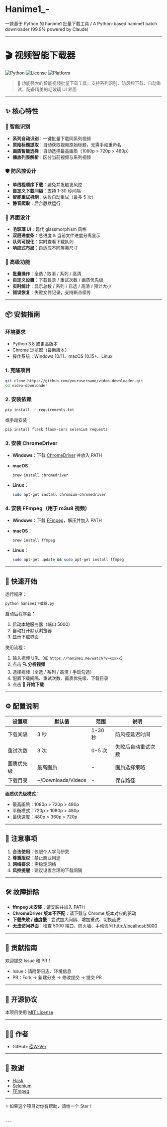 

# Hanime1_-  
一款基于 Python 的 hanime1 批量下载工具 / A Python-based hanime1 batch downloader (99.9% powered by Claude)

---

# 🎬 视频智能下载器

[![Python](https://img.shields.io/badge/Python-3.8%2B-blue)](https://www.python.org/)
[![License](https://img.shields.io/badge/License-MIT-green)](LICENSE)
[![Platform](https://img.shields.io/badge/Platform-Windows%20%7C%20macOS%20%7C%20Linux-lightgrey)](https://github.com)

> 🚀 功能强大的智能视频批量下载工具，支持系列识别、防风控下载、自动重试，配备精美的毛玻璃 UI 界面

---

## ✨ 核心特性

### 🎯 智能识别
- **系列自动识别**：一键批量下载同系列视频  
- **原始标题提取**：自动获取视频原始标题，无需手动重命名  
- **画质智能选择**：自动选择最高画质（1080p > 720p > 480p）  
- **播放列表解析**：区分当前视频与系列视频  

### 🛡️ 防风控设计
- **单线程顺序下载**：避免并发触发风控  
- **自定义下载间隔**：支持 1-30 秒间隔  
- **智能重试机制**：失败自动重试（最多 5 次）  
- **静音爬取**：后台静默运行  

### 💎 界面设计
- **毛玻璃 UI**：现代 glassmorphism 风格  
- **双层进度条**：总进度 & 当前文件进度分离显示  
- **队列可视化**：实时查看下载队列  
- **响应式布局**：自适应不同屏幕尺寸  

### 🔧 高级功能
- **批量操作**：全选 / 取消 / 系列 / 高清  
- **自定义设置**：下载目录 / 重试次数 / 画质优先级  
- **实时统计**：显示总数 / 系列 / 已选 / 高清 / 预计大小  
- **错误恢复**：失败文件记录，支持断点续传  

---

## 📦 安装指南

### 环境要求
- Python 3.8 或更高版本  
- Chrome 浏览器（最新版本）  
- 操作系统：Windows 10/11、macOS 10.15+、Linux  


### 1. 克隆项目
```bash
git clone https://github.com/yourusername/video-downloader.git
cd video-downloader
````

### 2. 安装依赖

```bash
pip install -r requirements.txt
```

或手动安装：

```bash
pip install flask flask-cors selenium requests
```

### 3. 安装 ChromeDriver

* **Windows**：下载 [ChromeDriver](https://chromedriver.chromium.org/) 并放入 PATH
* **macOS**：

  ```bash
  brew install chromedriver
  ```
* **Linux**：

  ```bash
  sudo apt-get install chromium-chromedriver
  ```

### 4. 安装 FFmpeg（用于 m3u8 视频）

* **Windows**：下载 [FFmpeg](https://ffmpeg.org/download.html)，解压并加入 PATH
* **macOS**：

  ```bash
  brew install ffmpeg
  ```
* **Linux**：

  ```bash
  sudo apt-get update && sudo apt-get install ffmpeg
  ```

---

## 🚀 快速开始

运行程序：

```bash
python hanime1下载器.py
```

启动后程序会：

1. 启动本地服务器（端口 5000）
2. 自动打开默认浏览器
3. 显示下载界面

使用流程：

1. 输入视频 URL（如 `https://hanime1.me/watch?v=xxxxx`）
2. 点击 **🔍 分析视频**
3. 选择视频（全选 / 系列 / 高清 / 手动勾选）
4. 配置下载间隔、重试次数、画质优先级、下载目录
5. 点击 **🚀 开始下载**

---

## ⚙️ 配置说明

| 设置项   | 默认值                 | 范围     | 说明        |
| ----- | ------------------- | ------ | --------- |
| 下载间隔  | 3 秒                 | 1-30 秒 | 防风控延迟时间   |
| 重试次数  | 3 次                 | 0-5 次  | 失败后自动重试次数 |
| 画质优先级 | 最高画质                | -      | 画质选择策略    |
| 下载目录  | \~/Downloads/Videos | -      | 保存路径      |

**画质优先级模式：**

* 最高画质：1080p > 720p > 480p
* 平衡模式：720p > 1080p > 480p
* 最快速度：480p > 360p > 720p

---

## 📝 注意事项

1. **合法使用**：仅限个人学习研究
2. **尊重版权**：禁止商业用途
3. **网络要求**：需稳定网络
4. **风控提醒**：建议设置合理的下载间隔

---

## 🛠️ 故障排除

* **ffmpeg 未安装**：请安装并加入 PATH
* **ChromeDriver 版本不匹配**：请下载与 Chrome 版本对应的驱动
* **下载失败 / 速度慢**：尝试加大间隔、增加重试、切换画质
* **无法访问界面**：检查 5000 端口、防火墙、手动访问 [http://localhost:5000](http://localhost:5000)

---

## 🤝 贡献指南

欢迎提交 Issue 和 PR！

* Issue：请附带日志、环境信息
* PR：Fork → 新建分支 → 修改提交 → 提交 PR

---

## 📄 开源协议

本项目使用 [MIT License](LICENSE)

---

## 👨‍💻 作者

* GitHub: [@W-Ver](https://github.com/W-Ver)

---

## 🙏 致谢

* [Flask](https://flask.palletsprojects.com/)
* [Selenium](https://www.selenium.dev/)
* [FFmpeg](https://ffmpeg.org/)

---

⭐ 如果这个项目对你有帮助，请给一个 Star！

```

---

```
